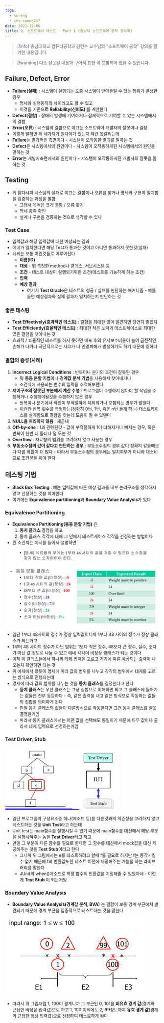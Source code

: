 ```yaml
---
tags:
  - sw-eng
  - cnu-sweng21f
date: 2021-12-06
title: 9. 소프트웨어 테스트 - Part 1 (충남대 소프트웨어 공학 강의록)
---
```

> [!info] 충남대학교 컴퓨터공학과 김현수 교수님의 "소프트웨어 공학" 강의를 필기한 내용입니다.

> [!warning] 다소 잘못된 내용과 구어적 표현 이 포함되어 있을 수 있습니다.

## Failure, Defect, Error

- **Failure(실패)** : 시스템이 실행되는 도중 시스템이 받아들일 수 없는 행위가 발생한 경우
	- 명세와 실행동작의 차이라고도 할 수 있고
	- 이것을 기준으로 **Reliability(신뢰도)** 를 계산한다
- **Defect(결함)** : 장애의 발생에 기여하거나 잠재적으로 기여할 수 있는 시스템에서의 결함
- **Error(오류)** : 시스템의 결함으로 이끄는 소프트웨어 개발자의 잘못이나 결정
- 이렇게 말하면 위 세가지가 뭔차이가 있는지 약간 헷갈리는데
- **Failure**는 결과적인 측면이다 - 시스템이 오작동한 결과를 말하는 것
- **Defect**은 시스템에서의 원인이다 - 시스템이 오작동하게된 시스템에서의 원인을 말하는 것
- **Error**는 개발자측면에서의 원인이다 - 시스템이 오작동하게된 개발자의 잘못을 말하는 것

## Testing

- 뭐 알다시피 시스템의 실패로 이끄는 결함이나 오류를 찾거나 명세와 구현이 일치함을 검증하는 과정을 말함
	- 그래서 목적은 크게 결함 / 오류 찾기
	- 명세 충족 확인
	- 설계나 구현을 검증하는 것으로 생각할 수 있다

### Test Case

- 입력값과 해당 입력값에 대한 예상되는 결과
- 얘네가 일치한다면 해당 Test가 통과한 것이고 아니면 통과하지 못한것(실패)
- 테케는 보통 이런것들로 이루어진다
	- **이름(ID)**
	- **대상** - 뭐 측정한 method나 클래스, 서브시스템 등
	- **조건** - 테스트 대상이 실행되기위한 조건(테스트를 가능하게 하는 조건)
	- **입력**
	- **예상 결과**
		- 여기서 **Test Oracle**은 테스트의 성공 / 실패를 판단하는 매커니즘 - 예를들면 예상결과와 실제 결과가 일치하는지 판단하는 것

### 좋은 테스팅

- **Test Effectively(효과적인 테스트)** : 결함을 최대한 많이 발견하면 당연히 좋겠지
- **Test Efficiently(효율적인 테스트)** : 최대한 적은 노력과 테스트케이스로 최대한 많은 결함을 찾아내는 것
- 효과적 / 효율적인 테스트를 하지 못하면 배포 후의 유지보수비용이 늘어 금전적인 손해가 나거나 극단적으로는 사고가 나 인명피해가 발생하기도 하기 때문에 중허다

### 결함의 종류(사례)

1. **Incorrect Logical Conditions** : 반복이나 분기의 조건이 잘못된 경우
	- 뭐 **동등 분할 기법**이나 **경계값 분석 기법**을 사용해서 찾아내거나
	- 조건식에 사용되는 변수의 입력을 추적해보랜다
2. **제어구조의 잘못된 부분에서 계산 수행** : 프로그램이 수행하지 않아야 할 작업을 수행하거나 수행해야될것을 수행하지 않은 경우
	- 반복이나 분기에서 작업이 부적절하게 제외되거나 포함되는 경우가 많댄다
	- 이런건 반복 횟수를 특정하는(정확히 0번, 1번, 혹은 n번 돌게 하는) 테스트케이스를 설계함으로 결함을 찾는데 도움이 될 수 있댄다
3. **NULL을 처리하지 않음** : 제곧내
4. **Off-by-one** : 1과 관련된것 - 값이 부적절하게 1이 더해지거나 빼지는 경우, 혹은 반복이 한번 더 돌더나 덜 도는 것
5. **Overflow** : 자료형의 범위를 고려하지 않고 사용한 경우
6. **부동소수점의 값이 같다고 판단하는 경우** : 부동소수점의 경우 값이 정확히 같을때보다 다를 확률이 더 많다 - 따라서 부동소수점의 경우에는 일치여부가 아니라 대소비교로 조건문을 줘야 한다

## 테스팅 기법

- **Black Box Testing** : 얘는 입력값에 따른 예상 결과를 내부 논리구조를 생각하지 않고 선정하는 것을 의미한다
- 여기에는 **Equivalence partitioning**과 **Boundary Value Analysis**가 있다

### Equivalence Partitioning

- **Equivalence Partitioning(동등 분할 기법)** 은
	1. **동치 클래스** 결정을 하고
	2. 동치 클래스 각각에 대해 그 안에서 테스트케이스 각각을 선정하는 방법이다
- 뭔 소린지는 예시를 들어서 설명하면

![%E1%84%8B%E1%85%B5%E1%84%85%E1%85%A9%E1%86%AB11%20-%20%E1%84%89%E1%85%A9%E1%84%91%E1%85%B3%E1%84%90%E1%85%B3%E1%84%8B%E1%85%B0%E1%84%8B%E1%85%A5%20%E1%84%90%E1%85%A6%E1%84%89%E1%85%B3%E1%84%90%E1%85%B3(1)%20f54c37d5ec5a4731873f19d67cbb1e90/image1.png](gardens/etc/originals/softwareengineering.fall.2021.cse.cnu.ac.kr/images/09_f54c37d5ec5a4731873f19d67cbb1e90/image1.png)

- 일단 1부터 48사이의 정수가 정상 입력값이니까 1부터 48 사이의 정수가 정상 클래스가 되는거고
- 1부터 48 사이의 정수가 아닌 범위는 1보다 작은 정수, 48보다 큰 정수, 실수, 숫자가 아닌 값 정도로 나눌 수 있고 얘네 각각이 비정상 클래스가 되는 것이다
- 이제 이 클래스들에서 하나씩 테케 입력을 고르고 거기에 따른 예상되는 출력이 나오는지 확인하면 되는 것
- 위 예제에서 봤듯이 명세에 따라 값의 범위를 나누고 각각의 범위에서 테케를 고르는 방식으로 진행되는데
- 명세에 따라 값의 범위를 나누는 것을 **동치 클래스**를 결정한다고 한다
	- **동치 클래스**는 우선 클래스는 그냥 집합으로 이해하면 되고 그 클래스에 들어가는 값들은 전부 동등하다 - 즉, 같은 출력을 내고 같은 방식으로 작동하는 값들의 집합을 의미하게 된다
	- 만일 동치 클래스의 값들이 다른방식으로 작동한다면 그건 동치 클래스를 잘못 결정한거임
	- 따라서 동치 클래스에서는 어떤 값을 선택해도 동일하기 때문에 아무 값이나 골라서 테케 입력으로 선정하는거임

### Test Driver, Stub

![%E1%84%8B%E1%85%B5%E1%84%85%E1%85%A9%E1%86%AB11%20-%20%E1%84%89%E1%85%A9%E1%84%91%E1%85%B3%E1%84%90%E1%85%B3%E1%84%8B%E1%85%B0%E1%84%8B%E1%85%A5%20%E1%84%90%E1%85%A6%E1%84%89%E1%85%B3%E1%84%90%E1%85%B3(1)%20f54c37d5ec5a4731873f19d67cbb1e90/image2.png](gardens/etc/originals/softwareengineering.fall.2021.cse.cnu.ac.kr/images/09_f54c37d5ec5a4731873f19d67cbb1e90/image2.png)

- 일단 프로그램의 구성요소중 하나(메소드 등)를 다른것과의 의존성을 고려하지 않고 테스트하는 것을 **Unit Test**라고 하는데
- Unit test는 main함수를 실행시킬 수 없기 때문에 main함수를 대신해서 해당 부분을 실행시켜주는 놈을 **Test Driver**라고 하고
- 만일 그 부분이 다른 함수를 필요로 한다면 그 함수를 대신해서 mock값을 대신 제공해주는 것을 **Test Stub**이라고 한다
	- 그니까 위 그림에서는 e를 테스트하려고 할때 f를 필요로 하지만 f는 동작시킬 수 없기 때문에 f의 반환값또한 테스트 이전에 제공해주는 기능을 하는 라이브러리를 말한다
	- JUnit의 when()메소드로 특정 함수의 반환값을 지정해줄 수 있었자네 - 이런게 **Test Stub** 이 되는거임

### Boundary Value Analysis

- **Boundary Value Analysis(경계값 분석, BVA)** 는 결함이 보통 경계 부근에서 발견되기 때문에 경계 부근을 집중적으로 테스트하는 것을 말한다

![%E1%84%8B%E1%85%B5%E1%84%85%E1%85%A9%E1%86%AB11%20-%20%E1%84%89%E1%85%A9%E1%84%91%E1%85%B3%E1%84%90%E1%85%B3%E1%84%8B%E1%85%B0%E1%84%8B%E1%85%A5%20%E1%84%90%E1%85%A6%E1%84%89%E1%85%B3%E1%84%90%E1%85%B3(1)%20f54c37d5ec5a4731873f19d67cbb1e90/image3.png](gardens/etc/originals/softwareengineering.fall.2021.cse.cnu.ac.kr/images/09_f54c37d5ec5a4731873f19d67cbb1e90/image3.png)

- 따라서 위 그림처럼 1, 100이 경계니까 그 부근인 0, 101을 **비유효 경계 값**(경계와 근접한 비정상 입력값)으로 하고 1, 100 이외에도 2, 99정도까지 **유효 경계 값**(경계와 근접한 정상 입력값)으로 선정하여 테스트하게 된다